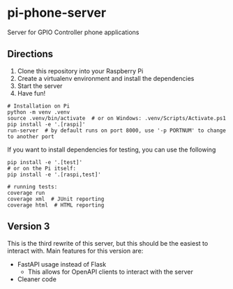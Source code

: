 # pi-phone-server

Server for GPIO Controller phone applications

## Directions

1. Clone this repository into your Raspberry Pi
2. Create a virtualenv environment and install the dependencies
3. Start the server
4. Have fun!

```shell
# Installation on Pi
python -m venv .venv
source .venv/bin/activate  # or on Windows: .venv/Scripts/Activate.ps1
pip install -e '.[raspi]'
run-server  # by default runs on port 8000, use '-p PORTNUM' to change to another port
```

If you want to install dependencies for testing, you can use the following
```shell
pip install -e '.[test]'
# or on the Pi itself:
pip install -e '.[raspi,test]'

# running tests:
coverage run
coverage xml  # JUnit reporting
coverage html  # HTML reporting
```

## Version 3
This is the third rewrite of this server, but this should be the easiest to interact with.
Main features for this version are:
* FastAPI usage instead of Flask
  * This allows for OpenAPI clients to interact with the server
* Cleaner code
